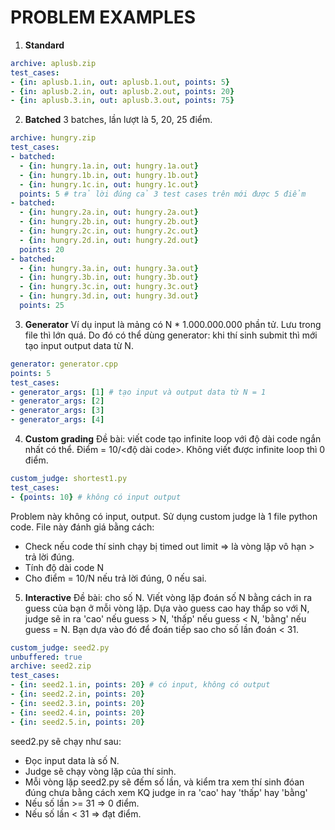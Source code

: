 # PROBLEM EXAMPLES

1. **Standard**
```yml
archive: aplusb.zip
test_cases:
- {in: aplusb.1.in, out: aplusb.1.out, points: 5} 
- {in: aplusb.2.in, out: aplusb.2.out, points: 20}
- {in: aplusb.3.in, out: aplusb.3.out, points: 75}
```

2. **Batched**
3 batches, lần lượt là 5, 20, 25 điểm.
```yml
archive: hungry.zip
test_cases:
- batched:
  - {in: hungry.1a.in, out: hungry.1a.out}
  - {in: hungry.1b.in, out: hungry.1b.out}
  - {in: hungry.1c.in, out: hungry.1c.out}
  points: 5 # trả lời đúng cả 3 test cases trên mới được 5 điểm
- batched:
  - {in: hungry.2a.in, out: hungry.2a.out}
  - {in: hungry.2b.in, out: hungry.2b.out}
  - {in: hungry.2c.in, out: hungry.2c.out}
  - {in: hungry.2d.in, out: hungry.2d.out}
  points: 20
- batched:
  - {in: hungry.3a.in, out: hungry.3a.out}
  - {in: hungry.3b.in, out: hungry.3b.out}
  - {in: hungry.3c.in, out: hungry.3c.out}
  - {in: hungry.3d.in, out: hungry.3d.out}
  points: 25
```

3. **Generator**
Ví dụ input là mảng có N * 1.000.000.000 phần tử.
Lưu trong file thì lớn quá.
Do đó có thể dùng generator: khi thí sinh submit thì mới tạo input output data từ N.
```yml
generator: generator.cpp
points: 5
test_cases:
- generator_args: [1] # tạo input và output data từ N = 1
- generator_args: [2]
- generator_args: [3]
- generator_args: [4]
```

4. **Custom grading**
Đề bài: viết code tạo infinite loop với độ dài code ngắn nhất có thể.
Điểm = 10/<độ dài code>.
Không viết được infinite loop thì 0 điểm.

```yml
custom_judge: shortest1.py
test_cases:
- {points: 10} # không có input output
```
Problem này không có input, output.
Sử dụng custom judge là 1 file python code.
File này đánh giá bằng cách: 
- Check nếu code thí sinh chạy bị timed out limit => là vòng lặp vô hạn > trả lời đúng.
- Tính độ dài code N
- Cho điểm = 10/N nếu trả lời đúng, 0 nếu sai.

5. **Interactive**
Đề bài: cho số N. Viết vòng lặp đoán số N bằng cách in ra guess của bạn ở mỗi vòng lặp. Dựa vào guess cao hay thấp so với N, judge sẽ in ra 'cao' nếu guess > N, 'thấp' nếu guess < N, 'bằng' nếu guess = N. Bạn dựa vào đó để đoán tiếp sao cho số lần đoán < 31.

```yml
custom_judge: seed2.py
unbuffered: true
archive: seed2.zip
test_cases:
- {in: seed2.1.in, points: 20} # có input, không có output
- {in: seed2.2.in, points: 20}
- {in: seed2.3.in, points: 20}
- {in: seed2.4.in, points: 20}
- {in: seed2.5.in, points: 20}
```
seed2.py sẽ chạy như sau: 
- Đọc input data là số N.
- Judge sẽ chạy vòng lặp của thí sinh.
- Mỗi vòng lặp seed2.py sẽ đếm số lần, và kiểm tra xem thí sinh đóan đúng chưa bằng cách xem KQ judge in ra 'cao' hay 'thấp' hay 'bằng'
- Nếu số lần >= 31 => 0 điểm.
- Nếu số lần < 31 => đạt điểm. 